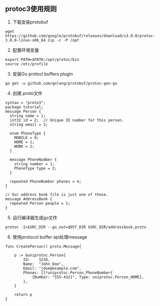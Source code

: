 ## protoc3使用规则
1. 下载安装protobuf
```
wget https://github.com/google/protobuf/releases/download/v3.0.0/protoc-3.0.0-linux-x86_64.zip -c -P /opt

```
2. 配置环境变量
```
export PATH=$PATH:/opt/protoc/bin
source /etc/profile

```
3. 安装Go protocl buffers plugin
```
go get -u github.com/golang/protobuf/protoc-gen-go
```
4. 创建.proto文件
```
syntax = "proto3";
package tutorial;
message Person {
  string name = 1;
  int32 id = 2;  // Unique ID number for this person.
  string email = 3;

  enum PhoneType {
    MOBILE = 0;
    HOME = 1;
    WORK = 2;
  }

  message PhoneNumber {
    string number = 1;
    PhoneType type = 2;
  }

  repeated PhoneNumber phones = 4;
}

// Our address book file is just one of these.
message AddressBook {
  repeated Person people = 1;
}
```
5. 运行编译器生成go文件
```
protoc -I=$SRC_DIR --go_out=$DST_DIR $SRC_DIR/addressbook.proto
```
6. 使用protocol buffer api处理message
```
func CreatePerson() proto.Message{

	p := &uniprotoc.Person{
		Id:    1234,
		Name:  "John Doe",
		Email: "jdoe@example.com",
		Phones: []*uniprotoc.Person_PhoneNumber{
			{Number: "555-4321", Type: uniprotoc.Person_HOME},
		},
	}

	return p
}
```











